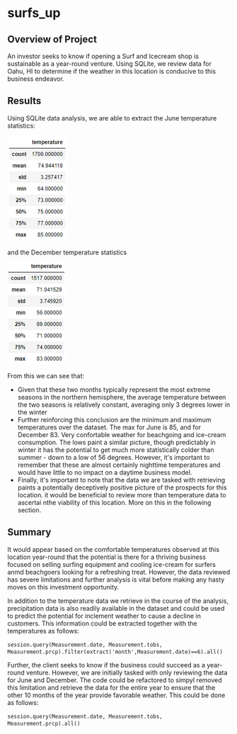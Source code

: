 # surfs_up
## Overview of Project
An investor seeks to know if opening a Surf and Icecream shop is sustainable as a year-round venture.  Using SQLite, we review data for Oahu, HI to determine if the weather in this location is conducive to this business endeavor.

## Results
Using SQLite data analysis, we are able to extract the June temperature statistics:

![June Temperatures](https://github.com/rscalise88/surfs_up/blob/main/juneTemps.PNG)


and the December temperature statistics

![December Temperatures](https://github.com/rscalise88/surfs_up/blob/main/decTemps.PNG)

From this we can see that:
  - Given that these two months typically represent the most extreme seasons in the northern hemisphere, the average temperature between the two seasons is relatively constant, averaging only 3 degrees lower in the winter
  - Further reinforcing this conclusion are the minimum and maximum temperatures over the dataset.  The max for June is 85, and for December 83.  Very confortable weather for beachgoing and ice-cream consumption.  The lows paint a similar picture, though predictably in winter it has the potential to get much more statistically colder than summer - down to a low of 56 degrees.  However, it's important to remember that these are almost certainly nighttime temperatures and would have little to no impact on a daytime business model.
  - Finally, it's important to note that the data we are tasked with retrieving paints a potentially deceptively positive picture of the prospects for this location.  it would be beneficial to review more than temperature data to ascertai nthe viability of this location.  More on this in the following section.

## Summary 

It would appear based on the comfortable temperatures observed at this location year-round that the potential is there for a thriving business focused on selling surfing equipment and cooling ice-cream for surfers anmd beachgoers looking for a refreshing treat.  However, the data reviewed has severe limitations and further analysis is vital before making any hasty moves on this investment opportunity.

In addition to the temperature data we retrieve in the course of the analysis, precipitation data is also readily available in the dataset and could be used to predict the potential for inclement weather to cause a decline in customers.  This information could be extracted together with the temperatures as follows:

    session.query(Measurement.date, Measurement.tobs, Measurement.prcp).filter(extract('month',Measurement.date)==6).all()

Further, the client seeks to know if the business could succeed as a year-round venture.  However, we are initially tasked with only reviewing the data for June and December.  The code could be refactored to simpyl removed this limitation and retrieve the data for the entire year to ensure that the other 10 months of the year provide favorable weather. This could be done as follows:

    session.query(Measurement.date, Measurement.tobs, Measurement.prcp).all()
    
  
